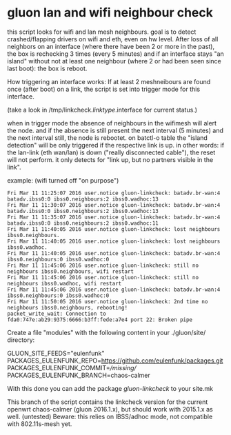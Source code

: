 gluon lan and wifi neighbour check
==================================

this script looks for wifi and lan mesh neighbours. 
goal is to detect crashed/flapping drivers on wifi and eth, even on hw level.
After loss of all neighbors on an interface (where there have been 2 or more in the past), the box is rechecking 3 times (every 5 minutes) and if an interface stays "an island" without not at least one neighbour (where 2 or had been seen since last boot): the box is reboot. 

How triggering an interface works:
If at least 2 meshneibours are found once (after boot) on a link, the script is set into trigger mode for this interface.

(take a look in /tmp/linkcheck.$linktype.$interface for current status.)

when in trigger mode the absence of neighbours in the wifimesh will alert the node. and if the absence is still present the next interval (5 minutes) and the next interval still, the node is rebootet. 
on batctl-o table the "island detection" will be only triggered if the respective link is up. 
in other words: if the lan-link (eth wan/lan) is down ("really disconnected cable"), the reset will not perform. it only detects for "link up, but no partners visible in the link".

example:  (wifi turned off "on purpose")

    Fri Mar 11 11:25:07 2016 user.notice gluon-linkcheck: batadv.br-wan:4 batadv.ibss0:0 ibss0.neighbours:2 ibss0.wadhoc:13
    Fri Mar 11 11:30:07 2016 user.notice gluon-linkcheck: batadv.br-wan:4 batadv.ibss0:0 ibss0.neighbours:2 ibss0.wadhoc:13
    Fri Mar 11 11:35:07 2016 user.notice gluon-linkcheck: batadv.br-wan:4 batadv.ibss0:0 ibss0.neighbours:2 ibss0.wadhoc:11
    Fri Mar 11 11:40:05 2016 user.notice gluon-linkcheck: lost neighbours ibss0.neighbours.
    Fri Mar 11 11:40:05 2016 user.notice gluon-linkcheck: lost neighbours ibss0.wadhoc.
    Fri Mar 11 11:40:05 2016 user.notice gluon-linkcheck: batadv.br-wan:4 ibss0.neighbours:0 ibss0.wadhoc:0
    Fri Mar 11 11:45:06 2016 user.notice gluon-linkcheck: still no neighbours ibss0.neighbours, wifi restart
    Fri Mar 11 11:45:06 2016 user.notice gluon-linkcheck: still no neighbours ibss0.wadhoc, wifi restart
    Fri Mar 11 11:45:06 2016 user.notice gluon-linkcheck: batadv.br-wan:4 ibss0.neighbours:0 ibss0.wadhoc:0
    Fri Mar 11 11:50:05 2016 user.notice gluon-linkcheck: 2nd time no neighbours ibss0.neighbours, rebooting!
    packet_write_wait: Connection to fda0:747e:ab29:9375:6666:b3ff:fede:a7e4 port 22: Broken pipe


Create a file "modules" with the following content in your ./gluon/site/ directory:

GLUON_SITE_FEEDS="eulenfunk"<br>
PACKAGES_EULENFUNK_REPO=https://github.com/eulenfunk/packages.git<br>
PACKAGES_EULENFUNK_COMMIT=*/missing/*<br>
PACKAGES_EULENFUNK_BRANCH=chaos-calmer<br>

With this done you can add the package *gluon-linkcheck* to your site.mk

This branch of the script contains the linkcheck version for the current openwrt chaos-calmer (gluon 2016.1.x), but should work with 2015.1.x as well. (untested)
Beware: this relies on IBSS/adhoc mode, not compatible with 802.11s-mesh yet.
